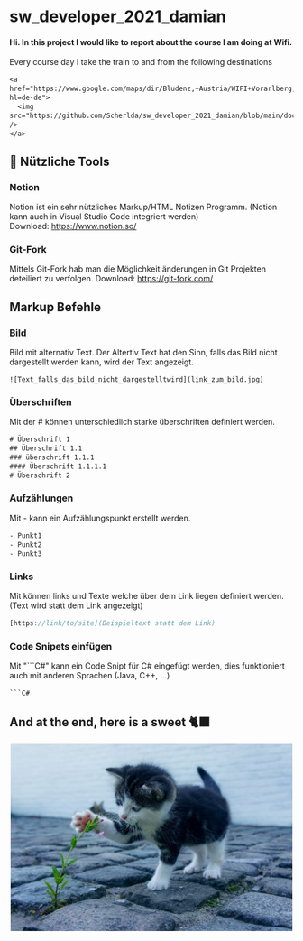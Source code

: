 # sw_developer_2021_damian
#### Hi. In this project I would like to report about the course I am doing at Wifi. </br>

Every course day I take the train to and from the following destinations

<!--[<img src="https://github.com/Scherlda/sw_developer_2021_damian/blob/main/docs/maps_way.png">](https://www.google.com/maps/dir/Bludenz,+Austria/WIFI+Vorarlberg,+Bahnhofstra%C3%9Fe+24,+6850+Dornbirn,+Austria/@47.2864246,9.567285,11z/am=t/data=!4m19!4m18!1m5!1m1!1s0x479b4fb7f02c4ad5:0x61b3dbdc7bb40f9c!2m2!1d9.80821!2d47.15991!1m5!1m1!1s0x479b6b4d2779efd3:0x7221e76893b8a22b!2m2!1d9.740043!2d47.4161097!2m3!6e1!7e2!8j1633712640!3e3!5i1?hl=de-de)-->
	<a href="https://www.google.com/maps/dir/Bludenz,+Austria/WIFI+Vorarlberg,+Bahnhofstra%C3%9Fe+24,+6850+Dornbirn,+Austria/@47.2864246,9.567285,11z/am=t/data=!4m19!4m18!1m5!1m1!1s0x479b4fb7f02c4ad5:0x61b3dbdc7bb40f9c!2m2!1d9.80821!2d47.15991!1m5!1m1!1s0x479b6b4d2779efd3:0x7221e76893b8a22b!2m2!1d9.740043!2d47.4161097!2m3!6e1!7e2!8j1633712640!3e3!5i1?hl=de-de">
	  <img src="https://github.com/Scherlda/sw_developer_2021_damian/blob/main/docs/maps_way.png" />
	</a>

## 🔨 Nützliche Tools
### Notion
Notion ist ein sehr nützliches Markup/HTML Notizen Programm. (Notion kann auch in Visual Studio Code integriert werden)</br>
Download: https://www.notion.so/

### Git-Fork
Mittels Git-Fork hab man die Möglichkeit änderungen in Git Projekten deteiliert zu verfolgen.
Download: https://git-fork.com/

## Markup Befehle

### Bild

Bild mit alternativ Text. Der Altertiv Text hat den Sinn, falls das Bild nicht dargestellt werden kann, wird der Text angezeigt.

```
![Text_falls_das_bild_nicht_dargestelltwird](link_zum_bild.jpg)
```

### Überschriften

Mit der # können unterschiedlich starke überschriften definiert werden.

```
# Überschrift 1
## Überschrift 1.1
### überschrift 1.1.1
#### Überschrift 1.1.1.1
# Überschrift 2
```

### Aufzählungen

Mit - kann ein Aufzählungspunkt erstellt werden.

```
- Punkt1
- Punkt2
- Punkt3
```

### Links

Mit []() können links und Texte welche über dem Link liegen definiert werden. (Text wird statt dem Link angezeigt)

```jsx
[https://link/to/site](Beispieltext statt dem Link)
```

### Code Snipets einfügen

Mit "```C#" kann ein Code Snipt für C# eingefügt werden, dies funktioniert auch mit anderen Sprachen (Java, C++, ...)

```c#
```C#
```

## And at the end, here is a sweet 🐈‍⬛
<p align="center">
<img src="https://github.com/Scherlda/sw_developer_2021_damian/blob/main/docs/cat.jpg" alt="catPicture" width="500"/>
</p>

